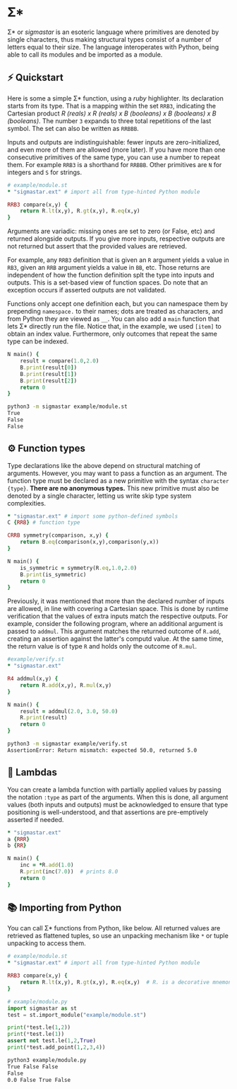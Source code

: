 # Σ* 

Σ* or *sigmastar* is an esoteric language where primitives are 
denoted by single characters, thus making structural types
consist of a number of letters equal to their size.
The language interoperates with Python, being able to call 
its modules and be imported as a module.


## ⚡ Quickstart

Here is some a simple Σ* function, using a *ruby* highlighter. 
Its declaration starts from its type. That is a mapping within
the set `RRB3`, indicating the Cartesian product 
*R (reals) x R (reals) x B (booleans) x B (booleans) x B (booleans)*. 
The number `3` expands to three total repetitions of the last symbol. 
The set can also be written as `RRBBB`.

Inputs and outputs are indistinguishable: fewer inputs are 
zero-initialized, and even more of them are allowed (more later). 
If you have more  than one consecutive primitives of the same type, you can use 
a number to repeat them. For example `RRB3` is a shorthand for
`RRBBB`. Other primitives are `N` for integers and `S` for
strings. 


```ruby
# example/module.st
* "sigmastar.ext" # import all from type-hinted Python module

RRB3 compare(x,y) {
    return R.lt(x,y), R.gt(x,y), R.eq(x,y)
}
```

Arguments are variadic: missing ones are 
set to zero (or False, etc) and returned alongside outputs. 
If you give more inputs, respective outputs are not returned
but assert that the provided values are retrieved. 

For example, any `RRB3` definition that is given an `R` argument
yields a value in `RB3`, given an `RRB` argument yields a value in `BB`,
etc. Those returns are independent of how the function definition splt
the type into inputs and outputs. This is a set-based view of function 
spaces. Do note that an exception occurs if asserted outputs are not
validated.

Functions only accept one definition each, but you can namespace them
by prepending `namespace.` to their names; dots are treated as characters,
and from Python they are viewed as `__`. You can also add a `main` function
that lets Σ* directly run the file. Notice that, in the example, we used `[item]`
to obtain an index value. Furthermore, only outcomes that repeat the same 
type can be indexed.

```ruby
N main() {
    result = compare(1.0,2.0)
    B.print(result[0])
    B.print(result[1])
    B.print(result[2])
    return 0
}

```

```bash
python3 -m sigmastar example/module.st
True
False
False
```

## ⚙ Function types

Type declarations like the above depend on structural matching of arguments.
However, you may want to pass a function as an argument. The function type
must be declared as a new primitive with the syntax `character {type}`. 
**There are no anonymous types.** This new primitive must also be denoted by 
a single character, letting us write skip type system complexities.

```ruby
* "sigmastar.ext" # import some python-defined symbols
C {RRB} # function type

CRRB symmetry(comparison, x,y) {
    return B.eq(comparison(x,y),comparison(y,x))
}

N main() {
    is_symmetric = symmetry(R.eq,1.0,2.0)
    B.print(is_symmetric)
    return 0
}
```

Previously, it was mentioned that more than the declared number of inputs are allowed,
in line with covering a Cartesian space. This is done by runtime verification that 
the values of extra inputs match the respective outputs. For example, consider the 
following program, where an additional argument is passed to `addmul`. This argument 
matches the returned outcome of `R.add`, creating an assertion against the latter's 
computd value. At the same time, the return value is of type `R` and holds only the outcome 
of `R.mul`.  


```ruby
#example/verify.st
* "sigmastar.ext"

R4 addmul(x,y) {
    return R.add(x,y), R.mul(x,y)
}

N main() {
    result = addmul(2.0, 3.0, 50.0)
    R.print(result)
    return 0
}
```

```bash
python3 -m sigmastar example/verify.st 
AssertionError: Return mismatch: expected 50.0, returned 5.0
```

## 🧩 Lambdas

You can create a lambda function with partially applied values
by passing the notation `:type` as part of the arguments. 
When this is done, all argument values (both inputs and outputs) 
must be acknowledged to ensure that type positioning is well-understood, 
and that assertions are pre-emptively asserted if needed.


```ruby
* "sigmastar.ext"
a {RRR}
b {RR}

N main() {
    inc = *R.add(1.0)
    R.print(inc(7.0))  # prints 8.0
    return 0
}
```



## 📚 Importing from Python

You can call Σ* functions from Python, like below. All
returned values are retrieved as flattened tuples, so 
use an unpacking mechanism like `*` or tuple unpacking 
to access them. 

```ruby
# example/module.st
* "sigmastar.ext" # import all from type-hinted Python module

RRB3 compare(x,y) {
    return R.lt(x,y), R.gt(x,y), R.eq(x,y)  # R. is a decorative mnemonic
}
```

```python
# example/module.py
import sigmastar as st
test = st.import_module("example/module.st")

print(*test.le(1,2))
print(*test.le(1))
assert not test.le(1,2,True)
print(*test.add_point(1,2,3,4))
```

```bash
python3 example/module.py
True False False
False
0.0 False True False
```